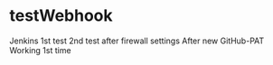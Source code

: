 # testWebhook
Jenkins 1st test
2nd test after firewall settings
After new GitHub-PAT
Working 1st time
